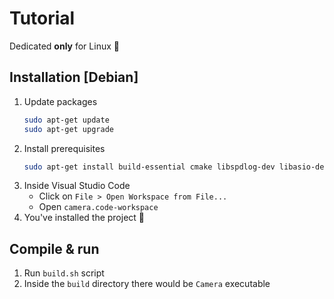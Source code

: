 # Tutorial
Dedicated **only** for Linux 🐧

## Installation [Debian]
1. Update packages
    ```bash
    sudo apt-get update
    sudo apt-get upgrade
    ```
2. Install prerequisites
    ```bash
    sudo apt-get install build-essential cmake libspdlog-dev libasio-dev libgstreamer1.0-dev libgstreamer-plugins-base1.0-dev libgstreamer-plugins-bad1.0-dev gstreamer1.0-plugins-base gstreamer1.0-plugins-good gstreamer1.0-plugins-bad gstreamer1.0-plugins-ugly gstreamer1.0-libav gstreamer1.0-tools gstreamer1.0-x gstreamer1.0-alsa gstreamer1.0-gl gstreamer1.0-gtk3 gstreamer1.0-qt5 gstreamer1.0-pulseaudio
    ```
3. Inside Visual Studio Code
    - Click on `File > Open Workspace from File...`
    - Open `camera.code-workspace`
4. You've installed the project 🎉

## Compile & run
1. Run `build.sh` script
2. Inside the `build` directory there would be `Camera` executable
